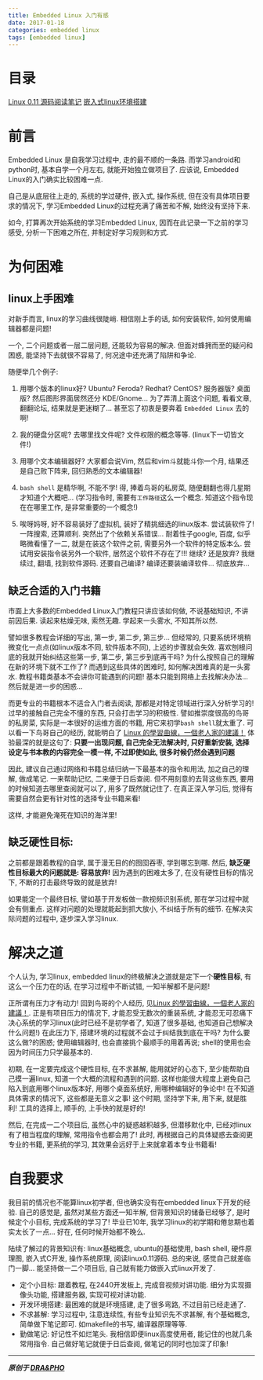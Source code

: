 ```yaml
---
title: Embedded Linux 入门有感
date: 2017-01-18
categories: embedded linux
tags: [embedded linux]
---
```


# 目录

[Linux 0.11 源码阅读笔记](https://draapho.github.io/2017/01/23/1704-linux-source/)
[嵌入式linux环境搭建](https://draapho.github.io/2017/02/16/1705-linux-env/)


# 前言

Embedded Linux 是自我学习过程中, 走的最不顺的一条路.
而学习android和python时, 基本自学一个月左右, 就能开始独立做项目了.
应该说, Embedded Linux的入门确实比较困难一点.

自己是从底层往上走的, 系统的学过硬件, 嵌入式, 操作系统,
但在没有具体项目要求的情况下, 学习Embedded Linux的过程充满了痛苦和不解, 始终没有坚持下来.

如今, 打算再次开始系统的学习Embedded Linux, 因而在此记录一下之前的学习感受, 分析一下困难之所在, 并制定好学习规则和方式.


# 为何困难

## linux上手困难

对新手而言, linux的学习曲线很陡峭. 相信刚上手的话, 如何安装软件, 如何使用编辑器都是问题!

一个, 二个问题或者一层二层问题, 还能较为容易的解决. 但面对蜂拥而至的疑问和困惑, 能坚持下去就很不容易了, 何况途中还充满了陷阱和争论.

随便举几个例子:

1. 用哪个版本的linux好? Ubuntu? Feroda? Redhat? CentOS? 服务器版? 桌面版? 然后图形界面居然还分 KDE/Gnome...
   为了弄清上面这个问题, 看看文章, 翻翻论坛, 结果就是更迷糊了... 甚至忘了初衷是要奔着 `Embedded Linux` 去的啊!

2. 我的硬盘分区呢? 去哪里找文件呢? 文件权限的概念等等. (linux下一切皆文件!)

3. 用哪个文本编辑器好? 大家都会说Vim, 然后和vim斗就能斗你一个月, 结果还是自己败下阵来, 回归熟悉的文本编辑器!

4. `bash shell` 是精华啊, 不能不学! 得, 捧着鸟哥的私房菜, 随便翻翻也得几星期才知道个大概吧...
   (学习指令时, 需要有`工作路径`这么一个概念. 知道这个指令现在在哪里工作, 是非常重要的一个概念!)

5. 唉呀妈呀, 好不容易装好了虚拟机, 装好了精挑细选的linux版本. 尝试装软件了! 一阵搜索, 还算顺利. 突然出了个依赖关系错误...
   耐着性子google, 百度, 似乎略微看懂了一二, 就是在装这个软件之前, 需要另外一个软件的特定版本么.
   尝试用安装指令装另外一个软件, 居然这个软件不存在了!!! 继续? 还是放弃?
   我继续过, 翻墙, 找到软件源码. 还要自己编译? 编译还要装编译软件... 彻底放弃...


## 缺乏合适的入门书籍

市面上大多数的Embedded Linux入门教程只讲应该如何做, 不说基础知识, 不讲前因后果.
读起来枯燥无味, 索然无趣. 学起来一头雾水, 不知其所以然.


譬如很多教程会详细的写出, 第一步, 第二步, 第三步... 但经常的, 只要系统环境稍微变化一点点(如linux版本不同, 软件版本不同), 上述的步骤就会失效.
喜欢刨根问底的我就开始纠结这些第一步, 第二步, 第三步到底再干吗? 为什么按照自己的理解在新的环境下就不工作了?
而遇到这些具体的困难时, 如何解决困难真的是一头雾水. 教程书籍类基本不会讲你可能遇到的问题! 基本只能到网络上去找解决办法...然后就是进一步的困惑...


而更专业的书籍根本不适合入门者去阅读, 那都是对特定领域进行深入分析学习的! 过早的接触自己完全不懂的东西, 只会打击学习的积极性.
譬如推崇度很高的鸟哥的私房菜, 实际是一本很好的运维方面的书籍, 用它来初学`bash shell`就太重了.
可以看一下鸟哥自己的经历, 就能明白了 [Linux 的學習曲線，一個老人家的建議！](http://linux.vbird.org/new_linux.php)
体验最深的就是这句了: **只要一出现问题, 自己完全无法解决时, 只好重新安装, 选择设定与书本教的内容完全一模一样, 不过即使如此, 很多时候仍然会遇到问题**


因此, 建议自己通过网络和书籍总结归纳一下最基本的指令和用法, 加之自己的理解, 做成笔记. 一来帮助记忆, 二来便于日后查阅.
但不用刻意的去背这些东西, 要用的时候知道去哪里查阅就可以了, 用多了既然就记住了.
在真正深入学习后, 觉得有需要自然会更有针对性的选择专业书籍来看!

这样, 才能避免淹死在知识的海洋里!


## 缺乏硬性目标:

之前都是跟着教程的自学, 属于漫无目的的囫囵吞枣, 学到哪忘到哪.
然后, **缺乏硬性目标最大的问题就是: 容易放弃!**
因为遇到的困难太多了, 在没有硬性目标的情况下, 不断的打击最终导致的就是放弃!

如果能定一个最终目标, 譬如基于开发板做一款视频识别系统, 那在学习过程中就会有侧重点.
这样对问题的处理就能起到抓大放小, 不纠结于所有的细节. 在解决实际问题的过程中, 逐步深入学习linux.


# 解决之道

个人认为, 学习linux, embedded linux的终极解决之道就是定下一个**硬性目标**, 有这么一个压力在的话, 在学习过程中不断试错, 一知半解都不是问题!

正所谓有压力才有动力! 回到鸟哥的个人经历, 见[Linux 的學習曲線，一個老人家的建議！](http://linux.vbird.org/new_linux.php).
正是有项目压力的情况下, 才能忍受无数次的重装系统, 才能忍无可忍痛下决心系统的学习linux(此时已经不是初学者了, 知道了很多基础, 也知道自己想解决什么问题!)
在此压力下, 搭建环境的过程就不会过于纠结我到底在干吗? 为什么要这么做?的困惑; 使用编辑器时, 也会直接挑个最顺手的用着再说; shell的使用也会因为时间压力只学最基本的.

初期, 在一定要完成这个硬性目标, 在不求甚解, 能用就好的心态下, 至少能帮助自己摸一遍linux, 知道一个大概的流程和遇到的问题.
这样也能很大程度上避免自己陷入到底用哪个linux版本好, 用哪个桌面系统好, 用哪种编辑好的争论中! 在不知道具体需求的情况下, 这些都是无意义之事!
这个时期, 坚持学下来, 用下来, 就是胜利! 工具的选择上, 顺手的, 上手快的就是好的!

然后, 在完成一二个项目后, 虽然心中的疑惑越积越多, 但潜移默化中, 已经对linux有了相当程度的理解, 常用指令也都会用了!
此时, 再根据自己的具体疑惑去查阅更专业的书籍, 更系统的学习, 其效果会远好于上来就拿着本专业书籍看!


# 自我要求

我目前的情况也不能算linux初学者, 但也确实没有在embedded linux下开发的经验.
自己的感觉是, 虽然对某些方面还一知半解, 但背景知识的储备已经够了, 是时候定个小目标, 完成系统的学习了!
毕业已10年, 我学习linux的初学期和倦怠期也着实太长了一点... 好在, 任何时候开始都不晚么.

陆续了解过的背景知识有: linux基础概念, ubuntu的基础使用, bash shell, 硬件原理图, 嵌入式C开发, 操作系统原理, 阅读linux0.11源码.
总的来说, 感觉自己就差临门一脚... 能坚持做一二个项目后, 自己就有能力做嵌入式linux开发了.

- 定个小目标: 跟着教程, 在2440开发板上, 完成音视频对讲功能. 细分为实现摄像头功能, 搭建服务器, 实现可视对讲功能.
- 开发环境搭建: 最困难的就是环境搭建, 走了很多弯路, 不过目前已经走通了.
- 不求甚解: 学习过程中, 注意连续性, 有些专业知识先不求甚解, 有个基础概念, 简单做下笔记即可. 如makefile的书写, 编译器原理等等.
- 勤做笔记: 好记性不如烂笔头. 我相信即便linux高度使用者, 能记住的也就几条常用指令. 自己做好笔记就便于日后查阅, 做笔记的同时也加深了印象!


----------

***原创于 [DRA&PHO](https://draapho.github.io/)***